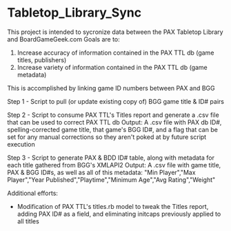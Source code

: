 # Tabletop_Library_Sync

This project is intended to sycronize data between the PAX Tabletop Library and BoardGameGeek.com
Goals are to:
1. Increase accuracy of information contained in the PAX TTL db (game titles, publishers)
2. Increase variety of information contained in the PAX TTL db (game metadata)

This is accomplished by linking game ID numbers between PAX and BGG

Step 1 - Script to pull (or update existing copy of) BGG game title & ID# pairs

Step 2 - Script to consume PAX TTL's Titles report and generate a .csv file that can be used to correct PAX TTL db
    Output: A .csv file with PAX db ID#, spelling-corrected game title, that game's BGG ID#, and a flag that can be set for any manual corrections so they aren't poked at by future script execution

Step 3 - Script to generate PAX & BDD ID# table, along with metadata for each title gathered from BGG's XMLAPI2
    Output: A .csv file with game title, PAX & BGG ID#s, as well as all of this metadata: "Min Player","Max Player","Year Published","Playtime","Minimum Age","Avg Rating","Weight"


Additional efforts:
- Modification of PAX TTL's titles.rb model to tweak the Titles report, adding PAX ID# as a field, and eliminating initcaps previously applied to all titles
